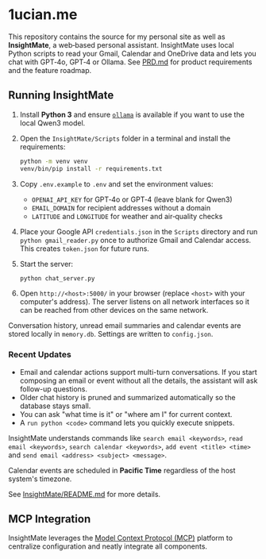 # 1ucian.me

This repository contains the source for my personal site as well as **InsightMate**, a web‑based personal assistant. InsightMate uses local Python scripts to read your Gmail, Calendar and OneDrive data and lets you chat with GPT‑4o, GPT‑4 or Ollama. See [PRD.md](PRD.md) for product requirements and the feature roadmap.

## Running InsightMate

1. Install **Python 3** and ensure [`ollama`](https://ollama.ai/) is available if you want to use the local Qwen3 model.
2. Open the `InsightMate/Scripts` folder in a terminal and install the requirements:

   ```bash
   python -m venv venv
   venv/bin/pip install -r requirements.txt
   ```
3. Copy `.env.example` to `.env` and set the environment values:
   - `OPENAI_API_KEY` for GPT‑4o or GPT‑4 (leave blank for Qwen3)
   - `EMAIL_DOMAIN` for recipient addresses without a domain
   - `LATITUDE` and `LONGITUDE` for weather and air‑quality checks
4. Place your Google API `credentials.json` in the `Scripts` directory and run `python gmail_reader.py` once to authorize Gmail and Calendar access. This creates `token.json` for future runs.
5. Start the server:

   ```bash
   python chat_server.py
   ```

6. Open `http://<host>:5000/` in your browser (replace `<host>` with your computer's address). The server listens on all network interfaces so it can be reached from other devices on the same network.

Conversation history, unread email summaries and calendar events are stored locally in `memory.db`. Settings are written to `config.json`.

### Recent Updates
- Email and calendar actions support multi-turn conversations. If you start composing an email or event without all the details, the assistant will ask follow-up questions.
- Older chat history is pruned and summarized automatically so the database stays small.
- You can ask "what time is it" or "where am I" for current context.
- A `run python <code>` command lets you quickly execute snippets.

InsightMate understands commands like `search email <keywords>`, `read email <keywords>`, `search calendar <keywords>`, `add event <title> <time>` and `send email <address> <subject> <message>`.

Calendar events are scheduled in **Pacific Time** regardless of the host system's timezone.

See [InsightMate/README.md](InsightMate/README.md) for more details.

## MCP Integration
InsightMate leverages the [Model Context Protocol (MCP)](https://modelcontextprotocol.io/introduction) platform to centralize configuration and neatly integrate all components.
